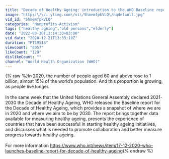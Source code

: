 ```yaml
---
title: "Decade of Healthy Ageing: introduction to the WHO Baseline report"
image: "https:\/\/i.ytimg.com\/vi\/ShmemfpkVLQ\/hqdefault.jpg"
vid_id: "ShmemfpkVLQ"
categories: "Nonprofits-Activism"
tags: ["healthy ageing","old persons","elderly"]
date: "2022-03-30T13:14:33+03:00"
vid_date: "2020-12-21T13:33:18Z"
duration: "PT1M51S"
viewcount: "8057"
likeCount: "129"
dislikeCount: ""
channel: "World Health Organization (WHO)"
---
```

{% raw %}In 2020, the number of people aged 60 and above rose to 1 billion, almost 15% of the world’s population. And this proportion is growing, as people live longer.<br /> <br />In the same week that the United Nations General Assembly declared 2021-2030 the Decade of Healthy Ageing, WHO released the Baseline report for the Decade of Healthy Ageing, which provides a snapshot of where we are in 2020 and where we aim to be by 2030. The report brings together data available for measuring healthy ageing, presents the experience of countries that have been successful in starting healthy ageing initiatives, and discusses what is needed to promote collaboration and better measure progress towards healthy ageing.  <br /> <br />For more information <a rel="nofollow" target="blank" href="https://www.who.int/news/item/17-12-2020-who-launches-baseline-report-for-decade-of-healthy-ageing">https://www.who.int/news/item/17-12-2020-who-launches-baseline-report-for-decade-of-healthy-ageing</a>{% endraw %}
